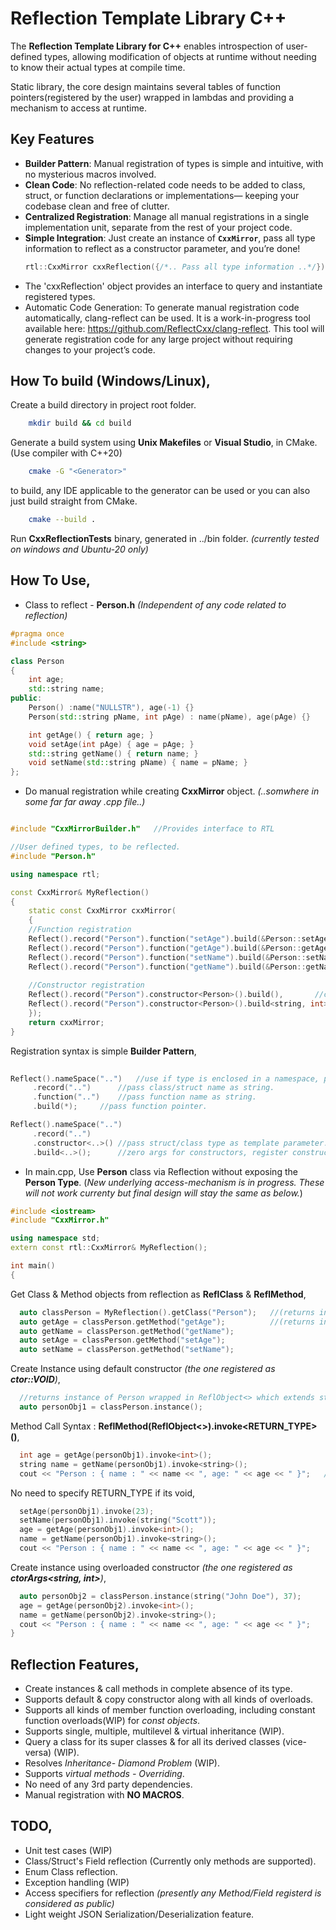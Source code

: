# Reflection Template Library C++

The **Reflection Template Library for C++** enables introspection of user-defined types, allowing modification of objects at runtime without needing to know their actual types at compile time.

Static library, the core design maintains several tables of function pointers(registered by the user) wrapped in lambdas and providing a mechanism to access at runtime.

## Key Features

- **Builder Pattern**: Manual registration of types is simple and intuitive, with no mysterious macros involved.
- **Clean Code**: No reflection-related code needs to be added to class, struct, or function declarations or implementations— keeping your codebase clean and free of clutter.
- **Centralized Registration**: Manage all manual registrations in a single implementation unit, separate from the rest of your project code.
- **Simple Integration**: Just create an instance of **`CxxMirror`**, pass all type information to reflect as a constructor parameter, and you’re done!
  ```c++
  rtl::CxxMirror cxxReflection({/*.. Pass all type information ..*/});
  ```
- The 'cxxReflection' object provides an interface to query and instantiate registered types.
- Automatic Code Generation: To generate manual registration code automatically, clang-reflect can be used. It is a work-in-progress tool available here: https://github.com/ReflectCxx/clang-reflect. This tool will generate registration code for any large project without requiring changes to your project’s code.

## How To build (Windows/Linux),

Create a build directory in project root folder.
```sh
    mkdir build && cd build
```
Generate a build system using **Unix Makefiles** or **Visual Studio**, in CMake. (Use compiler with C++20)
```sh
    cmake -G "<Generator>"
```   
to build, any IDE applicable to the generator can be used or you can also just build straight from CMake.
```sh
    cmake --build .
```
Run **CxxReflectionTests** binary, generated in ../bin folder. *(currently tested on windows and Ubuntu-20 only)*
## How To Use,
- Class to reflect - **Person.h** *(Independent of any code related to reflection)*
```c++
#pragma once
#include <string>

class Person
{
    int age;
    std::string name;
public:
    Person() :name("NULLSTR"), age(-1) {}
    Person(std::string pName, int pAge) : name(pName), age(pAge) {}

    int getAge() { return age; }
    void setAge(int pAge) { age = pAge; }
    std::string getName() { return name; }
    void setName(std::string pName) { name = pName; }
};
```
- Do manual registration while creating **CxxMirror** object.   *(..somwhere in some far far away .cpp file..)*
```c++

#include "CxxMirrorBuilder.h"	//Provides interface to RTL

//User defined types, to be reflected.
#include "Person.h"

using namespace rtl;

const CxxMirror& MyReflection() 
{
    static const CxxMirror cxxMirror(
    {
	//Function registration
	Reflect().record("Person").function("setAge").build(&Person::setAge),
	Reflect().record("Person").function("getAge").build(&Person::getAge),
	Reflect().record("Person").function("setName").build(&Person::setName),
	Reflect().record("Person").function("getName").build(&Person::getName),
	
	//Constructor registration
	Reflect().record("Person").constructor<Person>().build(),		//ctor taking zero arguments
	Reflect().record("Person").constructor<Person>().build<string, int>()		//ctor with arguments, Person(string, int)
    });
    return cxxMirror;
}
```
Registration syntax is simple **Builder Pattern**,
```c++
  
Reflect().nameSpace("..")	//use if type is enclosed in a namespace, pass namespace as string.
	 .record("..")		//pass class/struct name as string.
	 .function("..")	//pass function name as string.
	 .build(*);		//pass function pointer.

Reflect().nameSpace("..")		
	 .record("..")			
	 .constructor<..>()	//pass struct/class type as template parameter.
	 .build<..>();		//zero args for constructors, register constructor signature as template params.
```
- In main.cpp, Use **Person** class via Reflection without exposing the **Person Type**.
(*New underlying access-mechanism is in progress. These will not work currenty but final design will stay the same as below.*)
```c++
#include <iostream>
#include "CxxMirror.h"

using namespace std;
extern const rtl::CxxMirror& MyReflection();

int main()
{
```
Get Class & Method objects from reflection as **ReflClass** & **ReflMethod**,
```c++
  auto classPerson = MyReflection().getClass("Person");   //(returns instance of ReflClass)
  auto getAge = classPerson.getMethod("getAge");          //(returns instance of ReflMethod)
  auto getName = classPerson.getMethod("getName");
  auto setAge = classPerson.getMethod("setAge");
  auto setName = classPerson.getMethod("setName");
```
Create Instance using default constructor *(the one registered as **ctor::VOID**)*,
```c++
  //returns instance of Person wrapped in ReflObject<> which extends std::unique_ptr<>
  auto personObj1 = classPerson.instance();
```
Method Call Syntax : **ReflMethod(ReflObject<>).invoke<RETURN_TYPE>()**,
```c++
  int age = getAge(personObj1).invoke<int>();
  string name = getName(personObj1).invoke<string>();
  cout << "Person : { name : " << name << ", age: " << age << " }";   //Outs- Person : { name : NULLSTR, age: -1 }
```
No need to specify RETURN_TYPE if its void,
```c++
  setAge(personObj1).invoke(23);
  setName(personObj1).invoke(string("Scott"));
  age = getAge(personObj1).invoke<int>();
  name = getName(personObj1).invoke<string>();
  cout << "Person : { name : " << name << ", age: " << age << " }";     //Outs- Person : { name : Scott, age: 23 }
```
Create instance using overloaded constructor *(the one registered as **ctorArgs<string, int>**)*,
```c++
  auto personObj2 = classPerson.instance(string("John Doe"), 37);
  age = getAge(personObj2).invoke<int>();
  name = getName(personObj2).invoke<string>();
  cout << "Person : { name : " << name << ", age: " << age << " }";     //Outs- Person : { name : John Doe, age: 37 }
}
```
## Reflection Features,
- Create instances & call methods in complete absence of its type.
- Supports default & copy constructor along with all kinds of overloads.
- Supports all kinds of member function overloading, including constant function overloads(WIP) for *const objects*.
- Supports single, multiple, multilevel & virtual inheritance (WIP).
- Query a class for its super classes & for all its derived classes (vice-versa) (WIP).
- Resolves *Inheritance- Diamond Problem* (WIP).
- Supports *virtual methods - Overriding*.
- No need of any 3rd party dependencies.
- Manual registration with **NO MACROS**.

## TODO,
- Unit test cases (WIP)
- Class/Struct's Field reflection (Currently only methods are supported).
- Enum Class reflection.
- Exception handling (WIP)
- Access specifiers for reflection *(presently any Method/Field registerd is considered as public)*
- Light weight JSON Serialization/Deserialization feature.
